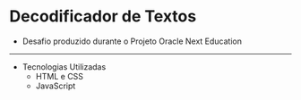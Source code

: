 # Decodificador de Textos 
- Desafio produzido durante o Projeto Oracle Next Education
---
- Tecnologias Utilizadas
   * HTML e CSS 
   * JavaScript
